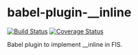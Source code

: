 # babel-plugin-__inline

[![Build Status](https://travis-ci.org/Gerhut/babel-plugin-__inline.svg?branch=master)](https://travis-ci.org/Gerhut/babel-plugin-__inline)
[![Coverage Status](https://coveralls.io/repos/github/Gerhut/babel-plugin-__inline/badge.svg?branch=master)](https://coveralls.io/github/Gerhut/babel-plugin-__inline?branch=master)

Babel plugin to implement __inline in FIS.
